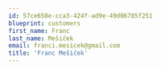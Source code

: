 ```yaml
---
id: 57ce658e-cca3-424f-ad9e-49d06785f251
blueprint: customers
first_name: Franc
last_name: Mešiček
email: franci.mesicek@gmail.com
title: 'Franc Mešiček'
---
```

